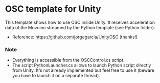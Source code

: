 # OSC template for Unity

This template shows how to use OSC inside Unity. It receives acceleration data of the Movuino streamed by the Python template (see Python folder).  

* Reference: https://github.com/jorgegarcia/UnityOSC (thanks!)  

### Note
* Everything is accessible from the OSCControl.cs script.
* The script PythonLauncher.cs allows to launch Python script directly from Unity. It's not already implemented but feel free to use it (beware you have to launch it on a separate thread).
